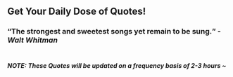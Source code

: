 ## Get Your Daily Dose of Quotes!
### <q>The strongest and sweetest songs yet remain to be sung.</q> -<em>Walt Whitman</em> <br><br>
##### NOTE: These Quotes will be updated on a frequency basis of 2-3 hours ~
